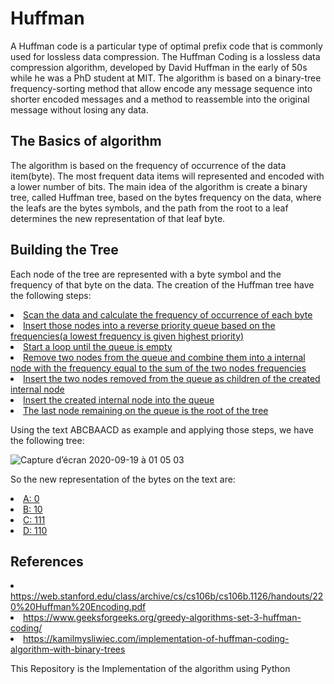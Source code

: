 # Huffman

A Huffman code is a particular type of optimal prefix code that is commonly used for lossless data compression.
The Huffman Coding is a lossless data compression algorithm, developed by David Huffman in the early of 50s while he was a PhD student at MIT. The algorithm is based on a binary-tree frequency-sorting method that allow encode any message sequence into shorter encoded messages and a method to reassemble into the original message without losing any data.


<H2>The Basics of algorithm </H2> 

The algorithm is based on the frequency of occurrence of the data item(byte). The most frequent data items will represented and encoded with a lower number of bits.
The main idea of the algorithm is create a binary tree, called Huffman tree, 
based on the bytes frequency on the data, where the leafs are the bytes symbols, and the path from the root to a leaf determines the new representation of that leaf byte.


<H2>Building the Tree </H2> 


Each node of the tree are represented with a byte symbol and the frequency of that byte on the data. 
The creation of the Huffman tree have the following steps:
<u> 
<li> Scan the data and calculate the frequency of occurrence of each byte </li> 
<li> Insert those nodes into a reverse priority queue based on the frequencies(a lowest frequency is given highest priority)</li> 
<li> Start a loop until the queue is empty </li> 
<li> Remove two nodes from the queue and combine them into a internal node with the frequency equal to the sum of the two nodes frequencies </li> 
<li> Insert the two nodes removed from the queue as children of the created internal node </li> 
<li> Insert the created internal node into the queue </li> 
<li> The last node remaining on the queue is the root of the tree </li> 
  
  </u> 
  
  
  
  
  Using the text ABCBAACD as example and applying those steps, we have the following tree: 
  
  
  ![Capture d’écran 2020-09-19 à 01 05 03](https://user-images.githubusercontent.com/26838474/93652114-2a0ce700-fa14-11ea-9b66-283a74b5deee.png)
  
  
  
  
  So the new representation of the bytes on the text are:

<u> 
<li> A: 0 </li>
<li>B: 10 </li>
<li>C: 111</li>
<li>D: 110</li>
  </u>



<H2> References </H2>

<u> 
  <li> https://web.stanford.edu/class/archive/cs/cs106b/cs106b.1126/handouts/220%20Huffman%20Encoding.pdf </li> 
  
  <li> https://www.geeksforgeeks.org/greedy-algorithms-set-3-huffman-coding/ </li> 
  
  <li> https://kamilmysliwiec.com/implementation-of-huffman-coding-algorithm-with-binary-trees </li> 
  
  
  
  </u>
  
  
  
  
  This Repository is the Implementation of the algorithm using Python 

  

